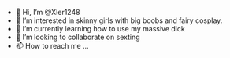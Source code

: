 - 👋 Hi, I’m @Xler1248
- 👀 I’m interested in skinny girls with big boobs and fairy cosplay.
- 🌱 I’m currently learning how to use my massive dick
- 💞️ I’m looking to collaborate on sexting
- 📫 How to reach me ...

<!---
Xler1248/Xler1248 is a ✨ special ✨ repository because its `README.md` (this file) appears on your GitHub profile.
You can click the Preview link to take a look at your changes.
--->
